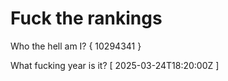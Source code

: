 # Fuck the rankings

Who the hell am I?
{ 10294341 }

What fucking year is it?
[ 2025-03-24T18:20:00Z ]
